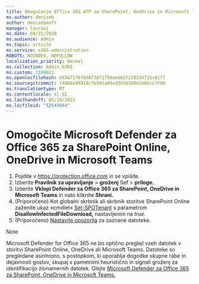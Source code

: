```yaml
---
title: Omogočanje Office 365 ATP za SharePoint, OneDrive in Microsoft Teams
ms.author: deniseb
author: denisebmsft
manager: laurawi
ms.date: 04/21/2020
ms.audience: Admin
ms.topic: article
ms.service: o365-administration
ROBOTS: NOINDEX, NOFOLLOW
localization_priority: Normal
ms.collection: Admin_O365
ms.custom: 3100021
ms.openlocfilehash: dd367176f8d6f38f1f94ae6627229234f15c81ff
ms.sourcegitcommit: f4866e94918c7b591ad0cd3b58169d340bcc7f00
ms.translationtype: MT
ms.contentlocale: sl-SI
ms.lasthandoff: 05/19/2021
ms.locfileid: "52543944"
---
```

# <a name="enable-microsoft-defender-for-office-365-for-sharepoint-online-onedrive-and-microsoft-teams"></a>Omogočite Microsoft Defender za Office 365 za SharePoint Online, OneDrive in Microsoft Teams

1. Pojdite v https://protection.office.com in se vpišite.
2. Izberite **Pravilnik za upravljanje**  >  **groženj** Sef  >  **priloge.**
3. Izberite **Vklopi Defender za Office 365 za SharePoint, OneDrive in Microsoft Teams** in nato kliknite **Shrani.**
4. (Priporočeno) Kot globalni skrbnik ali skrbnik storitve SharePoint Online zaženite ukaz »cmdlet« [Set-SPOTenant](/powershell/module/sharepoint-online/Set-SPOTenant?view=sharepoint-ps) s parametrom **DisallowInfectedFileDownload,** nastavljenim na *true.*
5. (Priporočeno) [Nastavite opozorila](/microsoft-365/security/office-365-security/turn-on-atp-for-spo-odb-and-teams#set-up-alerts-for-detected-files) za zaznane datoteke.

> [!NOTE]
> Microsoft Defender for Office 365 ne bo optično preglejl vseh datotek v storitvi SharePoint Online, OneDrive ali Microsoft Teams. Datoteke so pregledane asinhrono, s postopkom, ki uporablja dogodke skupne rabe in dejavnosti gostov, skupaj s pametnimi heuristično in signali groženj za identifikacijo zlonamernih datotek. Glejte [Microsoft Defender za Office 365 za SharePoint, OneDrive in Microsoft Teams.](/microsoft-365/security/office-365-security/atp-for-spo-odb-and-teams)